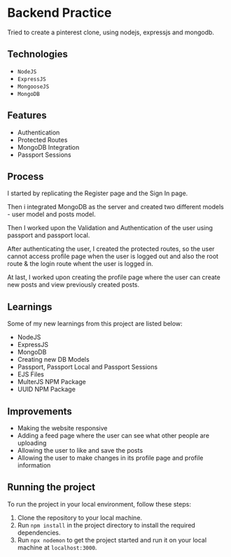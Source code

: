 # Backend Practice

Tried to create a pinterest clone, using nodejs, expressjs and mongodb.

## Technologies

- `NodeJS`
- `ExpressJS`
- `MongooseJS`
- `MongoDB`

## Features

- Authentication
- Protected Routes
- MongoDB Integration
- Passport Sessions

## Process

I started by replicating the Register page and the Sign In page.

Then i integrated MongoDB as the server and created two different models - user model and posts model.

Then I worked upon the Validation and Authentication of the user using passport and passport local.

After authenticating the user, I created the protected routes, so the user cannot access profile page when the user is logged out and also the root route & the login route whent the user is logged in.

At last, I worked upon creating the profile page where the user can create new posts and view previously created posts.

## Learnings

Some of my new learnings from this project are listed below:

- NodeJS
- ExpressJS
- MongoDB
- Creating new DB Models
- Passport, Passport Local and Passport Sessions
- EJS Files
- MulterJS NPM Package
- UUID NPM Package

## Improvements

- Making the website responsive
- Adding a feed page where the user can see what other people are uploading
- Allowing the user to like and save the posts
- Allowing the user to make changes in its profile page and profile information

## Running the project

To run the project in your local environment, follow these steps:

1. Clone the repository to your local machine.
2. Run `npm install` in the project directory to install the required dependencies.
3. Run `npx nodemon` to get the project started and run it on your local machine at `localhost:3000`.

